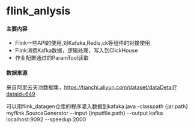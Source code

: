 # flink_anlysis

#### 主要内容
- Flink一些API的使用,对Kafaka,Redis,ck等组件的对接使用
- Flink消费Kafka数据，逻辑处理，写入到ClickHouse
- 作业配置通过的ParamTool读取

#### 数据来源
来自阿里云天池数据集，https://tianchi.aliyun.com/dataset/dataDetail?dataId=649

可以用flink_datagen仓库的程序灌入数据到kafaka
java -classpath {jar.path} myflink.SourceGenerator --input {inputfile.path} --output kafka localhost:9092 --speedup 2000





